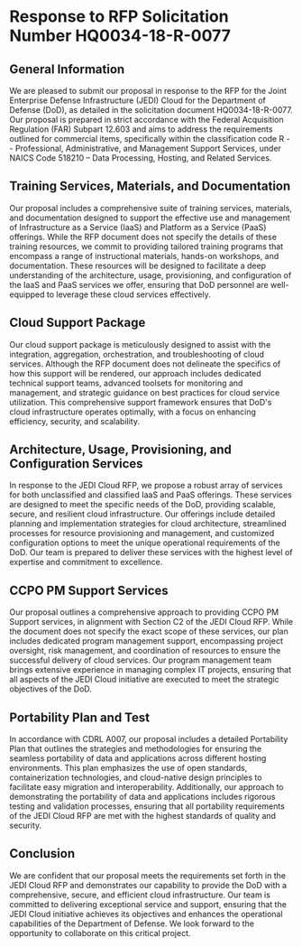 # Response to RFP Solicitation Number HQ0034-18-R-0077

## General Information

We are pleased to submit our proposal in response to the RFP for the Joint Enterprise Defense Infrastructure (JEDI) Cloud for the Department of Defense (DoD), as detailed in the solicitation document HQ0034-18-R-0077. Our proposal is prepared in strict accordance with the Federal Acquisition Regulation (FAR) Subpart 12.603 and aims to address the requirements outlined for commercial items, specifically within the classification code R -- Professional, Administrative, and Management Support Services, under NAICS Code 518210 – Data Processing, Hosting, and Related Services.

## Training Services, Materials, and Documentation

Our proposal includes a comprehensive suite of training services, materials, and documentation designed to support the effective use and management of Infrastructure as a Service (IaaS) and Platform as a Service (PaaS) offerings. While the RFP document does not specify the details of these training resources, we commit to providing tailored training programs that encompass a range of instructional materials, hands-on workshops, and documentation. These resources will be designed to facilitate a deep understanding of the architecture, usage, provisioning, and configuration of the IaaS and PaaS services we offer, ensuring that DoD personnel are well-equipped to leverage these cloud services effectively.

## Cloud Support Package

Our cloud support package is meticulously designed to assist with the integration, aggregation, orchestration, and troubleshooting of cloud services. Although the RFP document does not delineate the specifics of how this support will be rendered, our approach includes dedicated technical support teams, advanced toolsets for monitoring and management, and strategic guidance on best practices for cloud service utilization. This comprehensive support framework ensures that DoD's cloud infrastructure operates optimally, with a focus on enhancing efficiency, security, and scalability.

## Architecture, Usage, Provisioning, and Configuration Services

In response to the JEDI Cloud RFP, we propose a robust array of services for both unclassified and classified IaaS and PaaS offerings. These services are designed to meet the specific needs of the DoD, providing scalable, secure, and resilient cloud infrastructure. Our offerings include detailed planning and implementation strategies for cloud architecture, streamlined processes for resource provisioning and management, and customized configuration options to meet the unique operational requirements of the DoD. Our team is prepared to deliver these services with the highest level of expertise and commitment to excellence.

## CCPO PM Support Services

Our proposal outlines a comprehensive approach to providing CCPO PM Support services, in alignment with Section C2 of the JEDI Cloud RFP. While the document does not specify the exact scope of these services, our plan includes dedicated program management support, encompassing project oversight, risk management, and coordination of resources to ensure the successful delivery of cloud services. Our program management team brings extensive experience in managing complex IT projects, ensuring that all aspects of the JEDI Cloud initiative are executed to meet the strategic objectives of the DoD.

## Portability Plan and Test

In accordance with CDRL A007, our proposal includes a detailed Portability Plan that outlines the strategies and methodologies for ensuring the seamless portability of data and applications across different hosting environments. This plan emphasizes the use of open standards, containerization technologies, and cloud-native design principles to facilitate easy migration and interoperability. Additionally, our approach to demonstrating the portability of data and applications includes rigorous testing and validation processes, ensuring that all portability requirements of the JEDI Cloud RFP are met with the highest standards of quality and security.

## Conclusion

We are confident that our proposal meets the requirements set forth in the JEDI Cloud RFP and demonstrates our capability to provide the DoD with a comprehensive, secure, and efficient cloud infrastructure. Our team is committed to delivering exceptional service and support, ensuring that the JEDI Cloud initiative achieves its objectives and enhances the operational capabilities of the Department of Defense. We look forward to the opportunity to collaborate on this critical project.